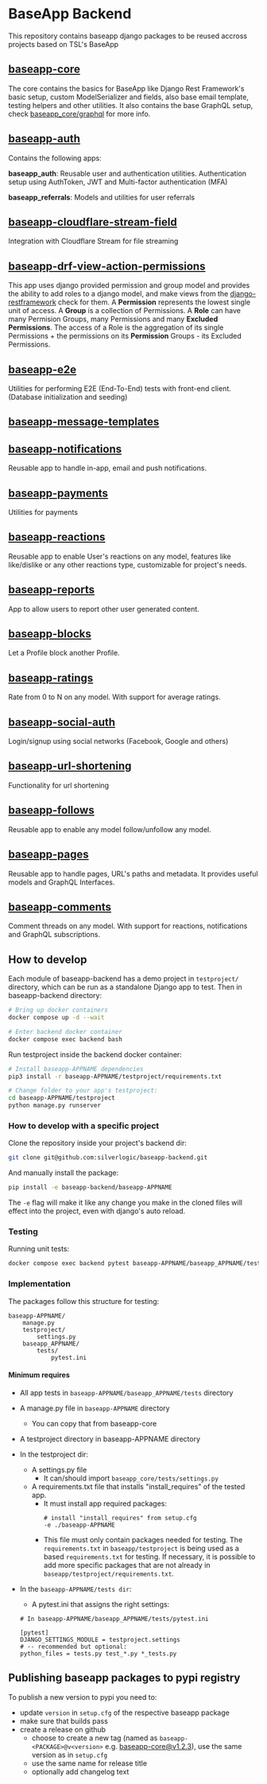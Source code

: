 # BaseApp Backend

This repository contains baseapp django packages to be reused accross projects based on TSL's BaseApp

## [baseapp-core](baseapp/baseapp_core)

The core contains the basics for BaseApp like Django Rest Framework's basic setup, custom ModelSerializer and fields, also base email template, testing helpers and other utilities. It also contains the base GraphQL setup, check [baseapp_core/graphql](baseapp/baseapp_core/graphql) for more info.

## [baseapp-auth](baseapp-auth)

Contains the following apps:

**baseapp_auth**: Reusable user and authentication utilities. Authentication setup using AuthToken, JWT and Multi-factor authentication (MFA)

**baseapp_referrals**: Models and utilities for user referrals

## [baseapp-cloudflare-stream-field](baseapp-cloudflare-stream-field)

Integration with Cloudflare Stream for file streaming

## [baseapp-drf-view-action-permissions](baseapp-drf-view-action-permissions)

This app uses django provided permission and group model and provides the ability to add roles to a django model, and make views from the [django-restframework](https://www.django-rest-framework.org/) check for them. A **Permission** represents the lowest single unit of access. A **Group** is a collection of Permissions. A **Role** can have many Permision Groups, many Permissions and many **Excluded Permissions**. The access of a Role is the aggregation of its single Permissions + the permissions on its **Permission** Groups - its Excluded Permissions.

## [baseapp-e2e](baseapp-e2e)

Utilities for performing E2E (End-To-End) tests with front-end client. (Database initialization and seeding)

## [baseapp-message-templates](baseapp-message-templates)

## [baseapp-notifications](baseapp-notifications)

Reusable app to handle in-app, email and push notifications.

## [baseapp-payments](baseapp/baseapp_payments)

Utilities for payments

## [baseapp-reactions](baseapp/baseapp_reactions)

Reusable app to enable User's reactions on any model, features like like/dislike or any other reactions type, customizable for project's needs.

## [baseapp-reports](baseapp/baseapp_reports)

App to allow users to report other user generated content.

## [baseapp-blocks](baseapp/baseapp_blocks)

Let a Profile block another Profile.

## [baseapp-ratings](baseapp/baseapp_ratings)

Rate from 0 to N on any model. With support for average ratings.

## [baseapp-social-auth](baseapp-social-auth)

Login/signup using social networks (Facebook, Google and others)

## [baseapp-url-shortening](baseapp-url-shortening)

Functionality for url shortening

## [baseapp-follows](baseapp-follows)

Reusable app to enable any model follow/unfollow any model.

## [baseapp-pages](baseapp/baseapp_pages)

Reusable app to handle pages, URL's paths and metadata. It provides useful models and GraphQL Interfaces.

## [baseapp-comments](baseapp-comments)

Comment threads on any model. With support for reactions, notifications and GraphQL subscriptions.

## How to develop

Each module of baseapp-backend has a demo project in `testproject/` directory, which can be run as a standalone Django app to test. Then in baseapp-backend directory:

```bash
# Bring up docker containers
docker compose up -d --wait

# Enter backend docker container
docker compose exec backend bash
```

Run testproject inside the backend docker container:

```bash
# Install baseapp-APPNAME dependencies
pip3 install -r baseapp-APPNAME/testproject/requirements.txt

# Change folder to your app's testproject:
cd baseapp-APPNAME/testproject
python manage.py runserver
```

### How to develop with a specific project

Clone the repository inside your project's backend dir:

```bash
git clone git@github.com:silverlogic/baseapp-backend.git
```

And manually install the package:

```bash
pip install -e baseapp-backend/baseapp-APPNAME
```

The `-e` flag will make it like any change you make in the cloned files will effect into the project, even with django's auto reload.

### Testing

Running unit tests:

```bash
docker compose exec backend pytest baseapp-APPNAME/baseapp_APPNAME/tests
```

### Implementation

The packages follow this structure for testing:

```
baseapp-APPNAME/
    manage.py
    testproject/
        settings.py
    baseapp_APPNAME/
        tests/
            pytest.ini
```

#### Minimum requires

- All app tests in `baseapp-APPNAME/baseapp_APPNAME/tests` directory
- A manage.py file in `baseapp-APPNAME` directory
  - You can copy that from baseapp-core
- A testproject directory in baseapp-APPNAME directory
- In the testproject dir:
  - A settings.py file
    - It can/should import `baseapp_core/tests/settings.py`
  - A requirements.txt file that installs "install_requires" of the tested app.
    - It must install app required packages:
      ```
      # install "install_requires" from setup.cfg
      -e ./baseapp-APPNAME
      ```
    - This file must only contain packages needed for testing. The `requirements.txt` in `baseapp/testproject` is being used as a based `requirements.txt` for testing. If necessary, it is possible to add more specific packages that are not already in `baseapp/testproject/requirements.txt`.
- In the `baseapp-APPNAME/tests dir`:

  - A pytest.ini that assigns the right settings:

  ```
  # In baseapp-APPNAME/baseapp_APPNAME/tests/pytest.ini

  [pytest]
  DJANGO_SETTINGS_MODULE = testproject.settings
  # -- recommended but optional:
  python_files = tests.py test_*.py *_tests.py
  ```

## Publishing baseapp packages to pypi registry

To publish a new version to pypi you need to:

- update `version` in `setup.cfg` of the respective baseapp package
- make sure that builds pass
- create a release on github
  - choose to create a new tag (named as `baseapp-<PACKAGE>@v<version>` e.g. baseapp-core@v1.2.3), use the same version as in `setup.cfg`
  - use the same name for release title
  - optionally add changelog text

